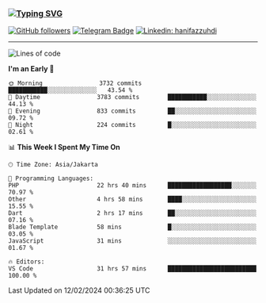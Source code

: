 ### [![Typing SVG](https://readme-typing-svg.herokuapp.com?font=lato&size=22&lines=Hi+There+👋)](https://git.io/typing-svg) 

[![GitHub followers](https://img.shields.io/github/followers/hanifazzuhdi?label=Follow&style=social)](https://github.com/hanifazzuhdi/?tab=follow) 
[![Telegram Badge](https://img.shields.io/badge/-hanif0198-blue?style=social&logo=telegram&link=https://www.t.me/hanif0198/)](https://www.t.me/hanif0198/) 
[![Linkedin: hanifazzuhdi](https://img.shields.io/badge/-hanifazzuhdi-blue?style=flat-square&logo=Linkedin&logoColor=white&link=https://www.linkedin.com/in/hanif-az-zuhdi-69688019b/)](https://www.linkedin.com/in/hanif-az-zuhdi-69688019b/) 

<hr/>

<!--START_SECTION:waka-->
![Lines of code](https://img.shields.io/badge/From%20Hello%20World%20I%27ve%20Written-45.6%20million%20lines%20of%20code-blue)

**I'm an Early 🐤** 

```text
🌞 Morning                3732 commits        ███████████░░░░░░░░░░░░░░   43.54 % 
🌆 Daytime                3783 commits        ███████████░░░░░░░░░░░░░░   44.13 % 
🌃 Evening                833 commits         ██░░░░░░░░░░░░░░░░░░░░░░░   09.72 % 
🌙 Night                  224 commits         █░░░░░░░░░░░░░░░░░░░░░░░░   02.61 % 
```


📊 **This Week I Spent My Time On** 

```text
🕑︎ Time Zone: Asia/Jakarta

💬 Programming Languages: 
PHP                      22 hrs 40 mins      ██████████████████░░░░░░░   70.97 % 
Other                    4 hrs 58 mins       ████░░░░░░░░░░░░░░░░░░░░░   15.55 % 
Dart                     2 hrs 17 mins       ██░░░░░░░░░░░░░░░░░░░░░░░   07.16 % 
Blade Template           58 mins             █░░░░░░░░░░░░░░░░░░░░░░░░   03.05 % 
JavaScript               31 mins             ░░░░░░░░░░░░░░░░░░░░░░░░░   01.67 % 

🔥 Editors: 
VS Code                  31 hrs 57 mins      █████████████████████████   100.00 % 
```


 Last Updated on 12/02/2024 00:36:25 UTC
<!--END_SECTION:waka-->
